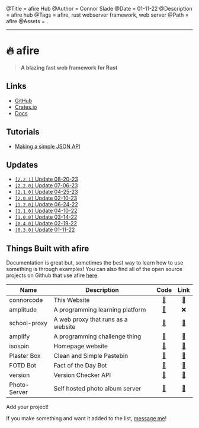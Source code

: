 @Title = afire Hub
@Author = Connor Slade
@Date = 01-11-22
@Description = afire hub
@Tags = afire, rust webserver framework, web server
@Path = afire
@Assets = .

---

# 🔥 afire

> **A blazing fast web framework for Rust**

## Links

- [GitHub](https://github.com/Basicprogrammer10/afire)
- [Crates.io](https://crates.io/crates/afire)
- [Docs](https://docs.rs/afire)

## Tutorials

- [Making a simple JSON API](/writing/afire/making-a-simple-api)

## Updates

- [`[2.2.1]` Update 08-20-23](/writing/afire/update-8)
- [`[2.2.0]` Update 07-06-23](/writing/afire/update-7)
- [`[2.1.0]` Update 04-25-23](/writing/afire/update-6)
- [`[2.0.0]` Update 02-10-23](/writing/afire/update-5)
- [`[1.2.0]` Update 06-24-22](/writing/afire/update-4)
- [`[1.1.0]` Update 04-10-22](/writing/afire/update-3)
- [`[1.0.0]` Update 03-14-22](/writing/afire/update-2)
- [`[0.4.0]` Update 02-19-22](/writing/afire/update-1)
- [`[0.3.0]` Update 01-11-22](/writing/afire/update-0)

## Things Built with afire

Documentation is great but, sometimes the best way to learn how to use something is through examples!
You can also find all of the open source projects on Github that use afire [here](https://github.com/Basicprogrammer10/afire/network/dependents).

| Name         | Description                        |                          Code                           |                 Link                  |
| ------------ | ---------------------------------- | :-----------------------------------------------------: | :-----------------------------------: |
| connorcode   | This Website                       | [📀](https://github.com/Basicprogrammer10/connorcode/)  |     [🔗](https://connorcode.com/)     |
| amplitude    | A programming learning platform    |     [📀](https://github.com/aspiringLich/amplitude)     |                  ❌                   |
| school-proxy | A web proxy that runs as a website | [📀](https://github.com/Basicprogrammer10/school-proxy) |         [🔗](144.202.11.102)          |
| amplify      | A programming challenge thing      |   [📀](https://github.com/Basicprogrammer10/amplify)    | [🔗](https://amplify.connorcode.com/) |
| isospin      | Homepage website                   |      [📀](https://github.com/aspiringLich/isospin)      |      [🔗](https://isospin.dev/)       |
| Plaster Box  | Clean and Simple Pastebin          | [📀](https://github.com/Basicprogrammer10/plaster-box)  |  [🔗](https://paste.connorcode.com/)  |
| FOTD Bot     | Fact of the Day Bot                |   [📀](https://github.com/Basicprogrammer10/FOTD-Bot)   |  [🔗](https://fotd.connorcode.com/)   |
| version      | Version Checker API                |   [📀](https://github.com/Basicprogrammer10/version)    | [🔗](https://version.connorcode.com/) |
| Photo-Server | Self hosted photo album server     | [📀](https://github.com/Basicprogrammer10/Photo-Server) | [🔗](https://photos.connorcode.com/)  |

<div ad info>
Add your project!

If you make something and want it added to the list, [message me][contact]!

</div>

[contact]: https://connorcode.com/contact/
